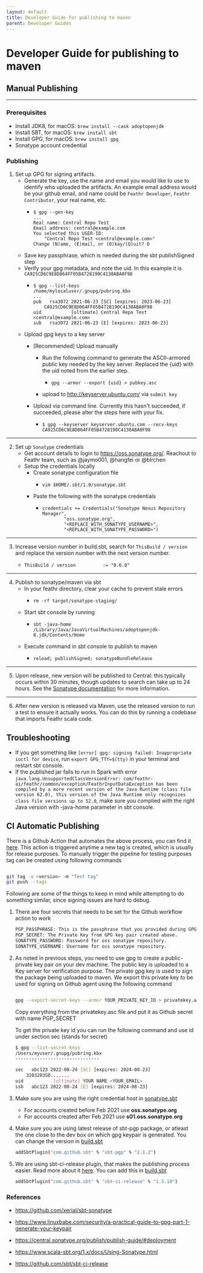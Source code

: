 ```yaml
---
layout: default
title: Developer Guide for publishing to maven
parent: Developer Guides
---
```


# Developer Guide for publishing to maven

## Manual Publishing
---

### Prerequisites
- Install JDK8, for macOS: `brew install --cask adoptopenjdk`
- Install SBT, for macOS: `brew install sbt`
- Install GPG, for macOS: `brew install gpg`
- Sonatype account credential

### Publishing
1. Set up GPG for signing artifacts.
    * Generate the key, use the name and email you would like to use to identify who uploaded the artifacts. An example email address would be your github email, and name could be `Feathr Developer`, `Feathr Contributor`, your real name, etc.
        *   ```
            $ gpg --gen-key
            ...
            Real name: Central Repo Test
            Email address: central@example.com
            You selected this USER-ID:
                "Central Repo Test <central@example.com>"
            Change (N)ame, (E)mail, or (O)kay/(Q)uit? O
            ```
     * Save key passphrase, which is needed during the sbt publishSigned step
     * Verify your gpg metadata, and note the uid. In this example it is `CA925CD6C9E8D064FF05B4728190C4130ABA0F98`
        *   ```
            $ gpg --list-keys
            /home/mylocaluser/.gnupg/pubring.kbx
            ...
            pub   rsa3072 2021-06-23 [SC] [expires: 2023-06-23]
                CA925CD6C9E8D064FF05B4728190C4130ABA0F98
            uid           [ultimate] Central Repo Test <central@example.com>
            sub   rsa3072 2021-06-23 [E] [expires: 2023-06-23]
            ```
    * Upload gpg keys to a key server
        * [Recommended] Upload manually
            * Run the following command to generate the ASCII-armored public key needed by the key server. Replaced the {uid} with the uid noted from the earlier step.
                *   ```
                    gpg --armor --export {uid} > pubkey.asc
                    ```
            * upload to http://keyserver.ubuntu.com/ via `submit key`

        * Upload via command line. Currently this hasn't succeeded, if succeeded, please alter the steps here with your fix.
            *   ```
                $ gpg --keyserver keyserver.ubuntu.com --recv-keys CA925CD6C9E8D064FF05B4728190C4130ABA0F98
                ```
---

2.  Set up `Sonatype` credentials    
    * Get account details to login to https://oss.sonatype.org/. Reachout to Feathr team, such as @jaymo001, @hangfei or @blrchen
    * Setup the credentials locally
        * Create sonatype configuration file
            *   ```
                vim $HOME/.sbt/1.0/sonatype.sbt
                ```
        * Paste the following with the sonatype credentials
            *   ```
                credentials += Credentials("Sonatype Nexus Repository Manager",
                        "oss.sonatype.org",
                        "<REPLACE_WITH_SONATYPE_USERNAME>",
                        "<REPLACE_WITH_SONATYPE_PASSWORD>")
                ```
---
3. Increase version number in build.sbt, search for `ThisBuild / version` and replace the version number with the next version number.
    *   ```
        ThisBuild / version          := "0.6.0"
        ```

---
4. Publish to sonatype/maven via sbt
    * In your feathr directory, clear your cache to prevent stale errors
        *   ```
            rm -rf target/sonatype-staging/
            ```
    * Start sbt console by running
        *   ```
            sbt -java-home /Library/Java/JavaVirtualMachines/adoptopenjdk-8.jdk/Contents/Home
            ```
    * Execute command in sbt console to publish to maven
        *   ```
            reload; publishSigned; sonatypeBundleRelease
            ```
---

5. Upon release, new version will be published to Central: this typically occurs within 30 minutes, though updates to search can take up to 24 hours. See the [Sonatype documentation](https://central.sonatype.org/publish/publish-guide/#releasing-to-central) for more information.

---

6. After new version is released via Maven, use the released version to run a test to ensure it actually works. You can do this by running a codebase that imports Feathr scala code.

## Troubleshooting
- If you get something like `[error] gpg: signing failed: Inappropriate ioctl for device`, run `export GPG_TTY=$(tty)` in your terminal and restart sbt console.
- If the published jar fails to run in Spark with error `java.lang.UnsupportedClassVersionError: com/feathr-ai/feathr/common/exception/FeathrInputDataException has been compiled by a more recent version of the Java Runtime (class file version 62.0), this version of the Java Runtime only recognizes class file versions up to 52.0`, make sure you complied with the right Java version with -java-home parameter in sbt console.

## CI Automatic Publishing
There is a Github Action that automates the above process, you can find it [here](../../.github/workflows/publish-to-maven.yml). This action is triggered anytime a new tag is created, which is usually for release purposes. To manually trigger the pipeline for testing purposes tag can be created using following commands

```bash

git tag -a <version> -m "Test tag"
git push --tags

```

Following are some of the things to keep in mind while attempting to do something similar, since signing issues are hard to debug.

1. There are four secrets that needs to be set for the Github workflow action to work
    ```bash
    PGP_PASSPHRASE: This is the passphrase that you provided during GPG key pair creation.
    PGP_SECRET: The Private Key from GPG key pair created above.
    SONATYPE_PASSWORD: Password for oss sonatype repository.
    SONATYPE_USERNAME: Username for oss sonatype repository.
    ```
    
1. As noted in previous steps, you need to use gpg to create a public-private key pair on your dev machine. The public key is uploaded to a Key server for verification purpose. The private gpg key is used to sign the package being uploaded to maven. We export this private key to be used for signing on Github agent using the following command

    ```bash

    gpg --export-secret-keys --armor YOUR_PRIVATE_KEY_ID > privatekey.asc
    ```
    Copy everything from the privatekey.asc file and put it as Github secret with name PGP_SECRET
    
    To get the private key id you can run the following command and use id under section sec (stands for secret)

    ```bash
    $ gpg --list-secret-keys
    /Users/myuser/.gnupg/pubring.kbx
    -------------------------------

    sec   abc123 2022-08-24 [SC] [expires: 2024-08-23]
        3203203SD.......  
    uid           [ultimate] YOUR NAME <YOUR_EMAIL>
    ssb   abc123 2022-08-24 [E] [expires: 2024-08-23]
    ```
1. Make sure you are using the right credential host in [sonatype.sbt](../../sonatype.sbt)
    - For accounts created before Feb 2021 use __oss.sonatype.org__ 
    - For accounts created after Feb 2021 use __s01.oss.sonatype.org__
    

1. Make sure you are using latest release of sbt-pgp package, or atleast the one close to the dev box on which gpg keypair is generated. You can change the version in [build.sbt](../../build.sbt)
    ```bash
    addSbtPlugin("com.github.sbt" % "sbt-pgp" % "2.1.2")
    ```

1. We are using sbt-ci-release plugin, that makes the publishing process easier. Read more about it [here](https://github.com/sbt/sbt-ci-release). You can add this in [build.sbt](../../build.sbt)
    ```bash
    addSbtPlugin("com.github.sbt" % "sbt-ci-release" % "1.5.10")
    ```
### References

- https://github.com/xerial/sbt-sonatype

- https://www.linuxbabe.com/security/a-practical-guide-to-gpg-part-1-generate-your-keypair

- https://central.sonatype.org/publish/publish-guide/#deployment

- https://www.scala-sbt.org/1.x/docs/Using-Sonatype.html

- https://github.com/sbt/sbt-ci-release
